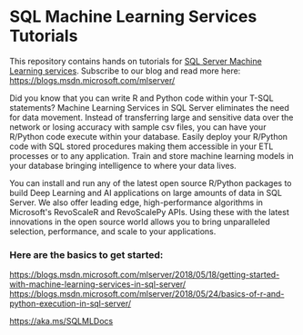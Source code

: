 # SQL Machine Learning Services Tutorials
This repository contains hands on tutorials for [SQL Server Machine Learning services](https://aka.ms/sqlmloverview). Subscribe to our blog and read more here: 
https://blogs.msdn.microsoft.com/mlserver/

Did you know that you can write R and Python code within your T-SQL statements? Machine Learning Services in SQL Server eliminates the need for data movement. Instead of transferring large and sensitive data over the network or losing accuracy with sample csv files, you can have your R/Python code execute within your database. Easily deploy your R/Python code with SQL stored procedures making them accessible in your ETL processes or to any application. Train and store machine learning models in your database bringing intelligence to where your data lives.

You can install and run any of the latest open source R/Python packages to build Deep Learning and AI applications on large amounts of data in SQL Server. We also offer leading edge, high-performance algorithms in Microsoft's RevoScaleR and RevoScalePy APIs. Using these with the latest innovations in the open source world allows you to bring unparalleled selection, performance, and scale to your applications.

### Here are the basics to get started:
https://blogs.msdn.microsoft.com/mlserver/2018/05/18/getting-started-with-machine-learning-services-in-sql-server/
https://blogs.msdn.microsoft.com/mlserver/2018/05/24/basics-of-r-and-python-execution-in-sql-server/

https://aka.ms/SQLMLDocs
